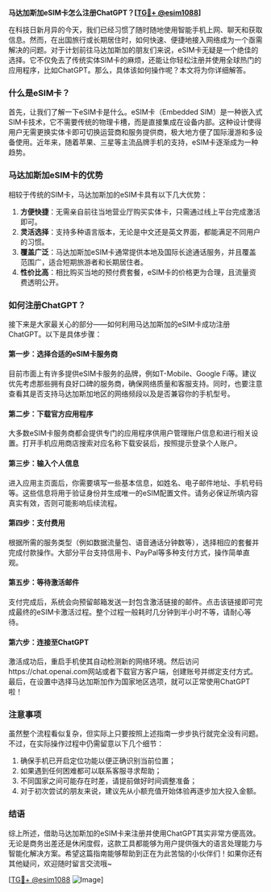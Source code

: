 **马达加斯加eSIM卡怎么注册ChatGPT？[[TG💪+ @esim1088](https://t.me/s/esim1088)]**

在科技日新月异的今天，我们已经习惯了随时随地使用智能手机上网、聊天和获取信息。然而，在出国旅行或长期居住时，如何快速、便捷地接入网络成为一个亟需解决的问题。对于计划前往马达加斯加的朋友们来说，eSIM卡无疑是一个绝佳的选择。它不仅免去了传统实体SIM卡的麻烦，还能让你轻松注册并使用全球热门的应用程序，比如ChatGPT。那么，具体该如何操作呢？本文将为你详细解答。

### 什么是eSIM卡？

首先，让我们了解一下eSIM卡是什么。eSIM卡（Embedded SIM）是一种嵌入式SIM卡技术，它不需要传统的物理卡槽，而是直接集成在设备内部。这种设计使得用户无需更换实体卡即可切换运营商和服务提供商，极大地方便了国际漫游和多设备使用。近年来，随着苹果、三星等主流品牌手机的支持，eSIM卡逐渐成为一种趋势。

### 马达加斯加eSIM卡的优势

相较于传统的SIM卡，马达加斯加的eSIM卡具有以下几大优势：

1. **方便快捷**：无需亲自前往当地营业厅购买实体卡，只需通过线上平台完成激活即可。
2. **灵活选择**：支持多种语言版本，无论是中文还是英文界面，都能满足不同用户的习惯。
3. **覆盖广泛**：马达加斯加eSIM卡通常提供本地及国际长途通话服务，并且覆盖范围广，适合短期旅游者和长期居住者。
4. **性价比高**：相比购买当地的预付费套餐，eSIM卡的价格更为合理，且流量资费透明公开。

### 如何注册ChatGPT？

接下来是大家最关心的部分——如何利用马达加斯加的eSIM卡成功注册ChatGPT。以下是具体步骤：

#### 第一步：选择合适的eSIM卡服务商

目前市面上有许多提供eSIM卡服务的品牌，例如T-Mobile、Google Fi等。建议优先考虑那些拥有良好口碑的服务商，确保网络质量和客服支持。同时，也要注意查看其是否支持马达加斯加地区的网络频段以及是否兼容你的手机型号。

#### 第二步：下载官方应用程序

大多数eSIM卡服务商都会提供专门的应用程序供用户管理账户信息和进行相关设置。打开手机应用商店搜索对应名称下载安装后，按照提示登录个人账户。

#### 第三步：输入个人信息

进入应用主页面后，你需要填写一些基本信息，如姓名、电子邮件地址、手机号码等。这些信息将用于验证身份并生成唯一的eSIM配置文件。请务必保证所填内容真实有效，否则可能影响后续流程。

#### 第四步：支付费用

根据所需的服务类型（例如数据流量包、语音通话分钟数等），选择相应的套餐并完成付款操作。大部分平台支持信用卡、PayPal等多种支付方式，操作简单直观。

#### 第五步：等待激活邮件

支付完成后，系统会向预留邮箱发送一封包含激活链接的邮件。点击该链接即可完成最终的eSIM卡激活过程。整个过程一般耗时几分钟到半小时不等，请耐心等待。

#### 第六步：连接至ChatGPT

激活成功后，重启手机使其自动检测新的网络环境。然后访问https://chat.openai.com网站或者下载官方客户端，创建账号并绑定支付方式。最后，在设置中选择马达加斯加作为国家地区选项，就可以正常使用ChatGPT啦！

### 注意事项

虽然整个流程看似复杂，但实际上只要按照上述指南一步步执行就完全没有问题。不过，在实际操作过程中仍需留意以下几个细节：

1. 确保手机已开启定位功能以便正确识别当前位置；
2. 如果遇到任何困难都可以联系客服寻求帮助；
3. 不同国家之间可能存在时差，请提前做好时间调整准备；
4. 对于初次尝试的朋友来说，建议先从小额充值开始体验再逐步加大投入金额。

### 结语

综上所述，借助马达加斯加的eSIM卡来注册并使用ChatGPT其实非常方便高效。无论是商务出差还是休闲度假，这款工具都能够为用户提供强大的语言处理能力与智能化解决方案。希望这篇指南能够帮助到正在为此苦恼的小伙伴们！如果你还有其他疑问，欢迎随时留言交流哦~

[[TG💪+ @esim1088](https://t.me/s/esim1088) ![Image](https://i.postimg.cc/4NQfJmqS/Snipaste-2025-05-13-00-14-12.png)]